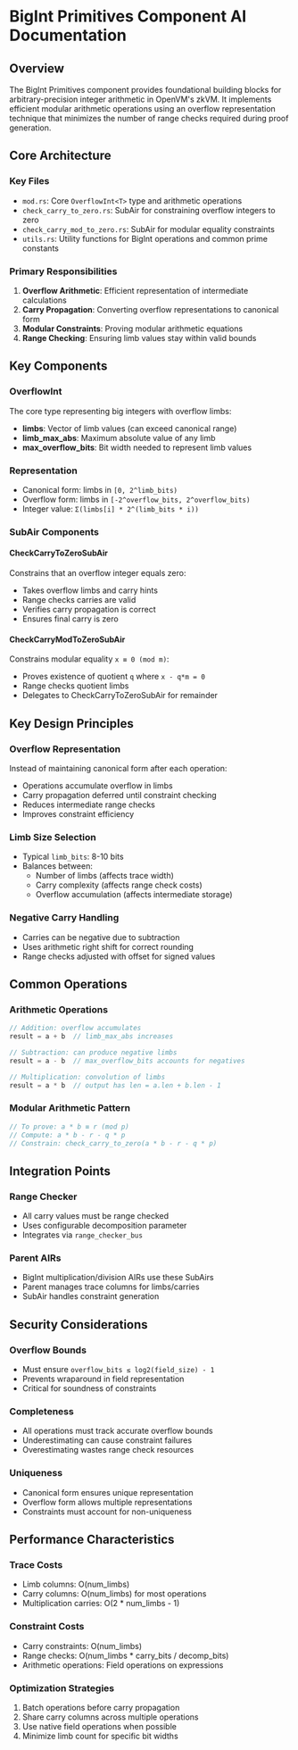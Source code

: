 # BigInt Primitives Component AI Documentation

## Overview
The BigInt Primitives component provides foundational building blocks for arbitrary-precision integer arithmetic in OpenVM's zkVM. It implements efficient modular arithmetic operations using an overflow representation technique that minimizes the number of range checks required during proof generation.

## Core Architecture

### Key Files
- `mod.rs`: Core `OverflowInt<T>` type and arithmetic operations
- `check_carry_to_zero.rs`: SubAir for constraining overflow integers to zero
- `check_carry_mod_to_zero.rs`: SubAir for modular equality constraints
- `utils.rs`: Utility functions for BigInt operations and common prime constants

### Primary Responsibilities
1. **Overflow Arithmetic**: Efficient representation of intermediate calculations
2. **Carry Propagation**: Converting overflow representations to canonical form
3. **Modular Constraints**: Proving modular arithmetic equations
4. **Range Checking**: Ensuring limb values stay within valid bounds

## Key Components

### OverflowInt<T>
The core type representing big integers with overflow limbs:
- **limbs**: Vector of limb values (can exceed canonical range)
- **limb_max_abs**: Maximum absolute value of any limb
- **max_overflow_bits**: Bit width needed to represent limb values

### Representation
- Canonical form: limbs in `[0, 2^limb_bits)`
- Overflow form: limbs in `[-2^overflow_bits, 2^overflow_bits)`
- Integer value: `Σ(limbs[i] * 2^(limb_bits * i))`

### SubAir Components

#### CheckCarryToZeroSubAir
Constrains that an overflow integer equals zero:
- Takes overflow limbs and carry hints
- Range checks carries are valid
- Verifies carry propagation is correct
- Ensures final carry is zero

#### CheckCarryModToZeroSubAir  
Constrains modular equality `x ≡ 0 (mod m)`:
- Proves existence of quotient `q` where `x - q*m = 0`
- Range checks quotient limbs
- Delegates to CheckCarryToZeroSubAir for remainder

## Key Design Principles

### Overflow Representation
Instead of maintaining canonical form after each operation:
- Operations accumulate overflow in limbs
- Carry propagation deferred until constraint checking
- Reduces intermediate range checks
- Improves constraint efficiency

### Limb Size Selection
- Typical `limb_bits`: 8-10 bits
- Balances between:
  - Number of limbs (affects trace width)
  - Carry complexity (affects range check costs)
  - Overflow accumulation (affects intermediate storage)

### Negative Carry Handling
- Carries can be negative due to subtraction
- Uses arithmetic right shift for correct rounding
- Range checks adjusted with offset for signed values

## Common Operations

### Arithmetic Operations
```rust
// Addition: overflow accumulates
result = a + b  // limb_max_abs increases

// Subtraction: can produce negative limbs  
result = a - b  // max_overflow_bits accounts for negatives

// Multiplication: convolution of limbs
result = a * b  // output has len = a.len + b.len - 1
```

### Modular Arithmetic Pattern
```rust
// To prove: a * b ≡ r (mod p)
// Compute: a * b - r - q * p
// Constrain: check_carry_to_zero(a * b - r - q * p)
```

## Integration Points

### Range Checker
- All carry values must be range checked
- Uses configurable decomposition parameter
- Integrates via `range_checker_bus`

### Parent AIRs
- BigInt multiplication/division AIRs use these SubAirs
- Parent manages trace columns for limbs/carries
- SubAir handles constraint generation

## Security Considerations

### Overflow Bounds
- Must ensure `overflow_bits ≤ log2(field_size) - 1`
- Prevents wraparound in field representation
- Critical for soundness of constraints

### Completeness
- All operations must track accurate overflow bounds
- Underestimating can cause constraint failures
- Overestimating wastes range check resources

### Uniqueness
- Canonical form ensures unique representation
- Overflow form allows multiple representations
- Constraints must account for non-uniqueness

## Performance Characteristics

### Trace Costs
- Limb columns: O(num_limbs)
- Carry columns: O(num_limbs) for most operations
- Multiplication carries: O(2 * num_limbs - 1)

### Constraint Costs
- Carry constraints: O(num_limbs)
- Range checks: O(num_limbs * carry_bits / decomp_bits)
- Arithmetic operations: Field operations on expressions

### Optimization Strategies
1. Batch operations before carry propagation
2. Share carry columns across multiple operations
3. Use native field operations when possible
4. Minimize limb count for specific bit widths